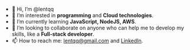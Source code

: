 - 👋 Hi, I’m @lentqq
- 👀 I’m interested in __programming__ and __Cloud technologies__.
- 🌱 I’m currently learning __JavaScript, NodeJS, AWS__.
- 💞️ I’m looking to collaborate on anyone who can help me to develop my skills, like  a __Full-stack developer__.
- 📫 How to reach me: lentqq@gmail.com and [LinkedIn](https://www.linkedin.com/feed/).

<!---
lentqq/lentqq is a ✨ special ✨ repository because its `README.md` (this file) appears on your GitHub profile.
You can click the Preview link to take a look at your changes.
--->
